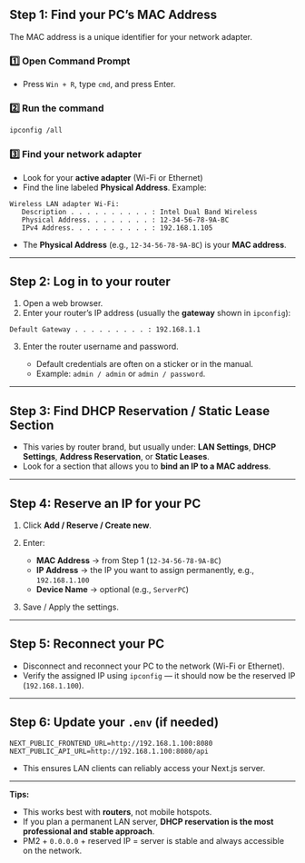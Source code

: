 ## **Step 1: Find your PC’s MAC Address**

The MAC address is a unique identifier for your network adapter.

### **1️⃣ Open Command Prompt**

- Press `Win + R`, type `cmd`, and press Enter.

### **2️⃣ Run the command**

```bash
ipconfig /all
```

### **3️⃣ Find your network adapter**

- Look for your **active adapter** (Wi-Fi or Ethernet)
- Find the line labeled **Physical Address**. Example:

```
Wireless LAN adapter Wi-Fi:
   Description . . . . . . . . . . : Intel Dual Band Wireless
   Physical Address. . . . . . . . : 12-34-56-78-9A-BC
   IPv4 Address. . . . . . . . . . : 192.168.1.105
```

- The **Physical Address** (e.g., `12-34-56-78-9A-BC`) is your **MAC address**.

---

## **Step 2: Log in to your router**

1. Open a web browser.
2. Enter your router’s IP address (usually the **gateway** shown in `ipconfig`):

```
Default Gateway . . . . . . . . . : 192.168.1.1
```

3. Enter the router username and password.

   - Default credentials are often on a sticker or in the manual.
   - Example: `admin / admin` or `admin / password`.

---

## **Step 3: Find DHCP Reservation / Static Lease Section**

- This varies by router brand, but usually under:
  **LAN Settings**, **DHCP Settings**, **Address Reservation**, or **Static Leases**.
- Look for a section that allows you to **bind an IP to a MAC address**.

---

## **Step 4: Reserve an IP for your PC**

1. Click **Add / Reserve / Create new**.
2. Enter:

   - **MAC Address** → from Step 1 (`12-34-56-78-9A-BC`)
   - **IP Address** → the IP you want to assign permanently, e.g., `192.168.1.100`
   - **Device Name** → optional (e.g., `ServerPC`)

3. Save / Apply the settings.

---

## **Step 5: Reconnect your PC**

- Disconnect and reconnect your PC to the network (Wi-Fi or Ethernet).
- Verify the assigned IP using `ipconfig` — it should now be the reserved IP (`192.168.1.100`).

---

## **Step 6: Update your `.env` (if needed)**

```env
NEXT_PUBLIC_FRONTEND_URL=http://192.168.1.100:8080
NEXT_PUBLIC_API_URL=http://192.168.1.100:8080/api
```

- This ensures LAN clients can reliably access your Next.js server.

---

**Tips:**

- This works best with **routers**, not mobile hotspots.
- If you plan a permanent LAN server, **DHCP reservation is the most professional and stable approach**.
- PM2 + `0.0.0.0` + reserved IP = server is stable and always accessible on the network.
